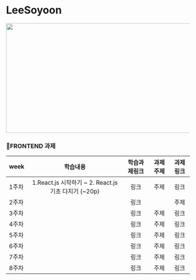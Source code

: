 # LeeSoyoon
<img src="https://user-images.githubusercontent.com/93020734/224777742-97b438df-9d86-4d46-b880-7b039a54bacc.png" width = "600" height="300" />

### 📒FRONTEND 과제
|week|학습내용|학습과제링크|과제주제|과제링크|
|---|:---:|:---:|:---:|:---:|
|1주차|1.React.js 시작하기 ~ 2. React.js 기초 다지기 (~20p)|링크|주제|링크|
|2주차||링크||주제|링크|
|3주차||링크|주제|링크|
|4주차||링크|주제|링크|
|5주차||링크|주제|링크|
|6주차||링크|주제|링크|
|7주차||링크|주제|링크|
|8주차||링크|주제|링크|
